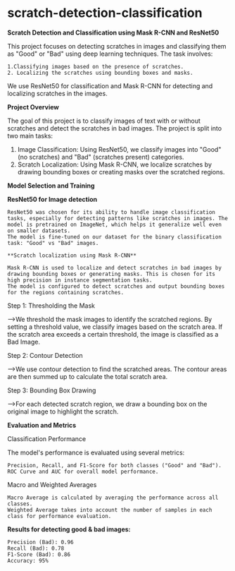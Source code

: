 # scratch-detection-classification

**Scratch Detection and Classification using Mask R-CNN and ResNet50**

This project focuses on detecting scratches in images and classifying them as "Good" or "Bad" using deep learning techniques. The task involves:

    1.Classifying images based on the presence of scratches.
    2. Localizing the scratches using bounding boxes and masks.

We use ResNet50 for classification and Mask R-CNN for detecting and localizing scratches in the images.

**Project Overview**

The goal of this project is to classify images of text with or without scratches and detect the scratches in bad images. The project is split into two main tasks:

1. Image Classification: Using ResNet50, we classify images into "Good" (no scratches) and "Bad" (scratches present) categories.
2. Scratch Localization: Using Mask R-CNN, we localize scratches by drawing bounding boxes or creating masks over the scratched regions.

  **Model Selection and Training**
  
**ResNet50 for Image detection**

    ResNet50 was chosen for its ability to handle image classification tasks, especially for detecting patterns like scratches in images. The model is pretrained on ImageNet, which helps it generalize well even on smaller datasets.
    The model is fine-tuned on our dataset for the binary classification task: "Good" vs "Bad" images.

    **Scratch localization using Mask R-CNN**

    Mask R-CNN is used to localize and detect scratches in bad images by drawing bounding boxes or generating masks. This is chosen for its high precision in instance segmentation tasks.
    The model is configured to detect scratches and output bounding boxes for the regions containing scratches.

Step 1: Thresholding the Mask

-->We threshold the mask images to identify the scratched regions. By setting a threshold value, we classify images based on the scratch area. If the scratch area exceeds a certain threshold, the image is classified as a Bad Image.

Step 2: Contour Detection

-->We use contour detection to find the scratched areas. The contour areas are then summed up to calculate the total scratch area.

Step 3: Bounding Box Drawing

-->For each detected scratch region, we draw a bounding box on the original image to highlight the scratch.

**Evaluation and Metrics**

Classification Performance

The model's performance is evaluated using several metrics:

    Precision, Recall, and F1-Score for both classes ("Good" and "Bad").
    ROC Curve and AUC for overall model performance.

Macro and Weighted Averages

    Macro Average is calculated by averaging the performance across all classes.
    Weighted Average takes into account the number of samples in each class for performance evaluation.

**Results for detecting good & bad images:**

    Precision (Bad): 0.96
    Recall (Bad): 0.78
    F1-Score (Bad): 0.86
    Accuracy: 95%
